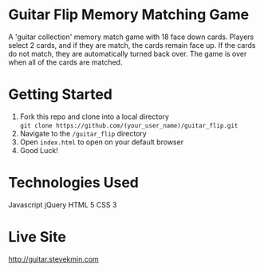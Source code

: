 # Guitar Flip Memory Matching Game 
A 'guitar collection' memory match game with 18 face down cards.  Players select 2 cards, and if they are match, the cards remain face up.  If the cards do not match, they are automatically turned back over.  The game is over when all of the cards are matched.  

# Getting Started
1. Fork this repo and clone into a local directory   
  `git clone https://github.com/(your_user_name)/guitar_flip.git`
2. Navigate to the `/guitar_flip` directory
3. Open `index.html` to open on your default browser
4. Good Luck!

# Technologies Used
Javascript 
jQuery
HTML 5
CSS 3

# Live Site 
http://guitar.stevekmin.com
